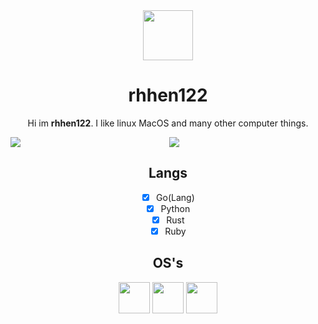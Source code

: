 <div align="center">
<img src="https://avatars.githubusercontent.com/u/195695145?v=4" height="80">
<h1>rhhen122</h1>
<p>Hi im <b>rhhen122</b>. I like linux MacOS and many other computer things.</p>

<img src="https://github-readme-stats.vercel.app/api?username=rhhen122&show_icons=true&theme=gruvbox" align="left">
<img src="https://github-readme-stats.vercel.app/api/top-langs/?username=rhhen122&show_icons=true&theme=gruvbox">

###
<h2>Langs</h2>

- [x] Go(Lang)
- [x] Python
- [x] Rust
- [x] Ruby

###
<h2>OS's</h2>
<img height="50" src="https://upload.wikimedia.org/wikipedia/commons/thumb/3/3f/Linux_Mint_logo_without_wordmark.svg/1200px-Linux_Mint_logo_without_wordmark.svg.png">
<img height="50" src="https://www.freebsd.org/images/banner-red.png">
<img height="50" src="https://gitlab.archlinux.org/uploads/-/system/group/avatar/23/iconfinder_archlinux_386451.png">
